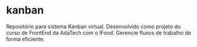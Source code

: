 # kanban
Repositório para sistema Kanban virtual. Desenvolvido como projeto do curso de FrontEnd da AdaTech com o IFood. Gerencie fluxos de trabalho de forma eficiente.
